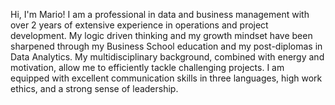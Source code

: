 Hi, I'm Mario! I am a professional in data and business management with over 2 years of extensive experience in
operations and project development. My logic driven thinking and my growth mindset have been sharpened
through my Business School education and my post-diplomas in Data Analytics. My multidisciplinary
background, combined with energy and motivation, allow me to efficiently tackle challenging projects. I am
equipped with excellent communication skills in three languages, high work ethics, and a strong sense of
leadership. 
